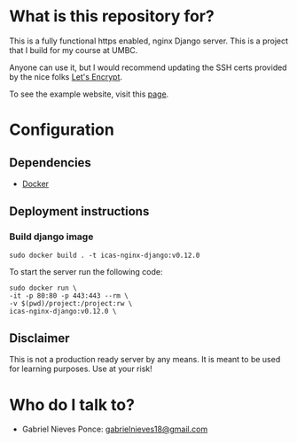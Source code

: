 # What is this repository for?

This is a fully functional https enabled, nginx Django server. This is a project that I build for my course at UMBC.

Anyone can use it, but I would recommend updating the SSH certs provided by the nice folks [Let's Encrypt](https://letsencrypt.org/). 

To see the example website, visit this [page](https://creativecaco.com).

# Configuration 
## Dependencies

 * [Docker](https://docs.docker.com/engine/installation/)

## Deployment instructions

### Build django image 

```shell
sudo docker build . -t icas-nginx-django:v0.12.0
```
To start the server run the following code:
```shell
sudo docker run \
-it -p 80:80 -p 443:443 --rm \
-v $(pwd)/project:/project:rw \
icas-nginx-django:v0.12.0 \
```

## Disclaimer

This is not a production ready server by any means. It is meant to be used for learning purposes. Use at your risk!

# Who do I talk to?

* Gabriel Nieves Ponce: gabrielnieves18@gmail.com
